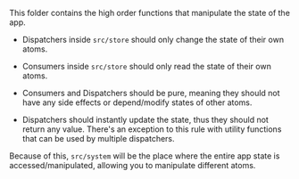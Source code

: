 This folder contains the high order functions that manipulate the state of the app.

- Dispatchers inside `src/store` should only change the state of their own atoms.

- Consumers inside `src/store` should only read the state of their own atoms.

- Consumers and Dispatchers should be pure, meaning they should not have any side effects or depend/modify states of other atoms.

- Dispatchers should instantly update the state, thus they should not return any value. There's an exception to this rule with utility functions that can be used by multiple dispatchers.

Because of this, `src/system` will be the place where the entire app state is accessed/manipulated, allowing you to manipulate different atoms.